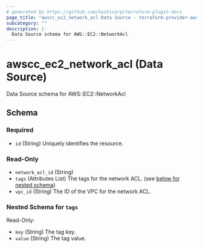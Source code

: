 ```yaml
---
# generated by https://github.com/hashicorp/terraform-plugin-docs
page_title: "awscc_ec2_network_acl Data Source - terraform-provider-awscc"
subcategory: ""
description: |-
  Data Source schema for AWS::EC2::NetworkAcl
---
```


# awscc_ec2_network_acl (Data Source)

Data Source schema for AWS::EC2::NetworkAcl



<!-- schema generated by tfplugindocs -->
## Schema

### Required

- `id` (String) Uniquely identifies the resource.

### Read-Only

- `network_acl_id` (String)
- `tags` (Attributes List) The tags for the network ACL. (see [below for nested schema](#nestedatt--tags))
- `vpc_id` (String) The ID of the VPC for the network ACL.

<a id="nestedatt--tags"></a>
### Nested Schema for `tags`

Read-Only:

- `key` (String) The tag key.
- `value` (String) The tag value.
